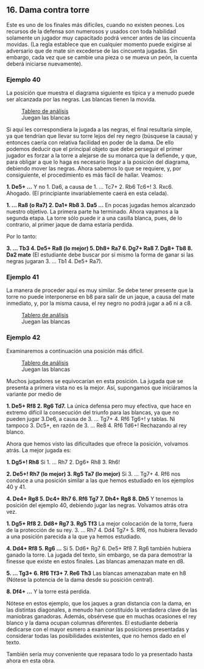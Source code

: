 ## 16. Dama contra torre

Este es uno de los finales más difíciles, cuando no existen peones. Los recursos
de la defensa son numerosos y usados con toda habilidad solamente un jugador muy
capacitado podrá vencer antes de las cincuenta movidas. (La regla establece que en
cualquier momento puede exigirse al adversario que de mate sin excederse de las
cincuenta jugadas. Sin embargo, cada vez que se cambie una pieza o se mueva un
peón, la cuenta deberá iniciarse nuevamente).

### Ejemplo 40

La posición que muestra el diagrama siguiente es típica y a
menudo puede ser alcanzada por las negras. Las blancas tienen la movida.

<figure>
    <chess-board
        position="1k6/1r6/2K5/Q7/8/8/8/8 w - - 0 1"
        orientation="white">
    </chess-board>
    <figcaption>
    <a href="https://lichess.org/analysis/1k6/1r6/2K5/Q7/8/8/8/8_w_-_-_0_1?color=white">Tablero de análisis</a>
    <br>
    Juegan las blancas
    </figcaption>
</figure>

Si aquí les correspondiera la jugada a las negras, el final resultaría simple, ya que
tendrían que llevar su torre lejos del rey negro (búsquese la causa) y entonces caería
con relativa facilidad en poder de la dama. De ello podemos deducir que el principal
objeto que debe perseguir el primer jugador es forzar a la torre a alejarse de su
monarca que la defiende, y que, para obligar a que lo haga es necesario llegar a la
posición del diagrama, debiendo mover las negras. Ahora sabemos lo que se
requiere, y, por consiguiente, el procedimiento es más fácil de hallar. Veamos:

**1. De5+ …**
Y no 1. Da6, a causa de 1. … Tc7+ 2. Rb6 Tc6+! 3. Rxc6. Ahogado. (El
principiante invariablemente caerá en esta celada).

**1. … Ra8 (o Ra7) 2. Da1+ Rb8 3. Da5 …**
En pocas jugadas hemos alcanzado nuestro objetivo. La primera parte ha
terminado. Ahora vayamos a la segunda etapa. La torre sólo puede ir a una casilla
blanca, pues, de lo contrario, al primer jaque de dama estaría perdida.

Por lo tanto:

**3. … Tb3 4. De5+ Ra8 (lo mejor) 5. Dh8+ Ra7 6. Dg7+ Ra8 7. Dg8+ Tb8 8.
Da2 mate** (El estudiante debe buscar por sí mismo la forma de ganar si las negras jugaran 3. … Tb1 4. De5+ Ra7).

### Ejemplo 41

La manera de proceder aquí es muy similar. Se debe tener presente
que la torre no puede interponerse en b8 para salir de un jaque, a causa del mate
inmediato, y, por la misma causa, el rey negro no podrá jugar a a6 ni a c8.

<figure>
    <chess-board
        position="8/k7/2K5/4Q3/8/8/8/1r6 w - - 0 1"
        orientation="white">
    </chess-board>
    <figcaption>
    <a href="https://lichess.org/analysis/8/k7/2K5/4Q3/8/8/8/1r6_w_-_-_0_1?color=white">Tablero de análisis</a>
    <br>
    Juegan las blancas
    </figcaption>
</figure>

### Ejemplo 42

Examinaremos a continuación una posición más difícil.

<figure>
    <chess-board
        position="8/5rk1/8/5Q1K/8/8/8/8 w - - 0 1"
        orientation="white">
    </chess-board>
    <figcaption>
    <a href="https://lichess.org/analysis/8/5rk1/8/5Q1K/8/8/8/8_w_-_-_0_1?color=white">Tablero de análisis</a>
    <br>
    Juegan las blancas
    </figcaption>
</figure>

Muchos jugadores se equivocarían en esta posición. La jugada que se presenta a
primera vista no es la mejor. Así, supongamos que iniciáramos la variante por medio
de

**1. De5+ Rf8 2. Rg6 Td7.**
La única defensa pero muy efectiva, que hace en extremo difícil la consecución
del triunfo para las blancas, ya que no pueden jugar 3.De6, a causa de 3. … Tg7+ 4.
Rf6 Tg6+! y tablas. Ni tampoco 3. Dc5+, en razón de 3. … Re8 4. Rf6 Td6+!
Rechazando al rey blanco.

Ahora que hemos visto las dificultades que ofrece la posición, volvamos atrás. La
mejor jugada es:

**1. Dg5+! Rh8**
Si 1. … Rh7 2. Dg6+ Rh8 3. Rh6!

**2. De5+! Rh7 (lo mejor) 3. Rg5 Ta7 (lo mejor)**
Si 3. … Tg7+ 4. Rf6 nos conduce a una posición similar a las que hemos
estudiado en los ejemplos 40 y 41.

**4. De4+ Rg8 5. Dc4+ Rh7 6. Rf6 Tg7 7. Dh4+ Rg8 8. Dh5**
Y tenemos la posición del ejemplo 40, debiendo jugar las negras.
Volvamos atrás otra vez.

**1. Dg5+ Rf8 2. Dd8+ Rg7 3. Rg5 Tf3**
La mejor colocación de la torre, fuera de la protección de su rey. 3. … Rh7 4. Dd4
Tg7+ 5. Rf6, nos hubiera llevado a una posición parecida a la que ya hemos
estudiado.

**4. Dd4+ Rf8 5. Rg6 …**
Si 5. Dd6+ Rg7 6. De5+ Rf8 7. Rg6 también hubiera ganado la torre. La jugada
del texto, sin embargo, se da para demostrar la finesse que existe en estos finales. Las
blancas amenazan mate en d8.

**5. … Tg3+ 6. Rf6 Tf3+ 7. Re6 Th3**
Las blancas amenazaban mate en h8 (Nótese la potencia de la dama desde su
posición central).

**8. Df4+ …**
Y la torre está perdida.

Nótese en estos ejemplo, que los jaques a gran distancia con la dama, en las
distintas diagonales, a menudo han constituido la verdadera clave de las maniobras
ganadoras. Además, obsérvese que en muchas ocasiones el rey blanco y la dama
ocupan columnas diferentes. El estudiante debería dedicarse con el mayor esmero a
examinar las posiciones presentadas y considerar todas las posibilidades existentes,
que no hemos dado en el texto.

También sería muy conveniente que repasara todo lo ya presentado hasta ahora en
esta obra.